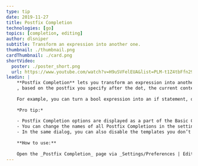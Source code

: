 ```yaml
---
type: tip
date: 2019-11-27
title: Postfix Completion
technologies: [go]
topics: [completion, editing]
author: dlsniper
subtitle: Transform an expression into another one.
thumbnail: ./thumbnail.png
cardThumbnail: ./card.png
shortVideo:
  poster: ./poster_short.png
  url: https://www.youtube.com/watch?v=H9uSVFelEUA&list=PLM-t1Z4tbFfn291KlSOQE_ulCAyzXO3uA
leadin: |
    **Postfix Completion** lets you transform an expression into another one
    , based on the postfix you specify after the dot, the current context, and the expression type.
    
    For example, you can turn a bool expression into an if statement, or create a pointer to an expression. If anything goes not as planned, everything can be reverted via simple Ctrl+Z.
    
    *Pro tip:*
    
    - Postfix Completion options are displayed as a part of the Basic Completion suggestions list. Press ⌘J on macOS or Ctrl+J on Windows/Linux to see a full list of the Postfix Completion templates applicable in the current context.
    - You can change the names of all Postfix Completions in the settings dialog.
    - In the same dialog, you can also disable the templates you don’t need, or even turn off Postfix Completion completely.
    
    **How to use:**
    
    Open the _Postfix Completion_ page via _Settings/Preferences | Editor | General_ to see the complete list of supported templates. Learn, play, and of course, enjoy!
---
```

